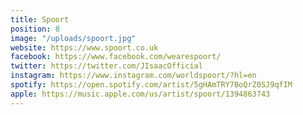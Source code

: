 ```yaml
---
title: Spoort
position: 8
image: "/uploads/spoort.jpg"
website: https://www.spoort.co.uk
facebook: https://www.facebook.com/wearespoort/
twitter: https://twitter.com/JIsaacOfficial
instagram: https://www.instagram.com/worldspoort/?hl=en
spotify: https://open.spotify.com/artist/5gHAmTRY7BoQrZ0SJ9qfIM
apple: https://music.apple.com/us/artist/spoort/1394863743
---
```


